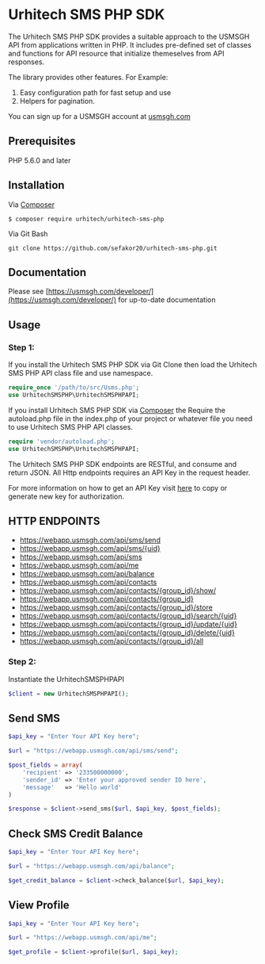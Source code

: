 # Urhitech SMS PHP SDK

The Urhitech SMS PHP SDK provides a suitable approach to the USMSGH API from applications written in PHP. It includes pre-defined set of classes and functions for API resource that initialize themeselves from  API responses.

The library provides other features. For Example:
1. Easy configuration path for fast setup and use
2. Helpers for pagination.

You can sign up for a USMSGH account at [usmsgh.com](https://www.usmsgh.com)

## Prerequisites
PHP 5.6.0  and later

## Installation
Via [Composer](http://getcomposer.org/)
```
$ composer require urhitech/urhitech-sms-php
```

Via Git Bash
```
git clone https://github.com/sefakor20/urhitech-sms-php.git
```

## Documentation
Please see [https://usmsgh.com/developer/](https://usmsgh.com/developer/) for up-to-date documentation

## Usage

### Step 1:
If you install the Urhitech SMS PHP SDK via Git Clone then load the Urhitech SMS PHP API class file and use namespace.

```php
require_once '/path/to/src/Usms.php';
use UrhitechSMSPHP\UrhitechSMSPHPAPI;
```

If you install Urhitech SMS PHP SDK via [Composer](http://getcomposer.org/) the Require the autoload.php file in the index.php of your project or whatever file you need to use Urhitech SMS PHP API classes.

```php
require 'vendor/autoload.php';
use UrhitechSMSPHP\UrhitechSMSPHPAPI;
```

The Urhitech SMS PHP SDK endpoints are RESTful, and consume and return JSON. All Http endpoints requires an API Key in the request header.

For more information on how to get an API Key visit [here](https://webapp.usmsgh.com/developers) to copy or generate new key for authorization. 

## HTTP ENDPOINTS
* https://webapp.usmsgh.com/api/sms/send
* https://webapp.usmsgh.com/api/sms/{uid}
* https://webapp.usmsgh.com/api/sms
* https://webapp.usmsgh.com/api/me
* https://webapp.usmsgh.com/api/balance
* https://webapp.usmsgh.com/api/contacts
* https://webapp.usmsgh.com/api/contacts/{group_id}/show/
* https://webapp.usmsgh.com/api/contacts/{group_id}
* https://webapp.usmsgh.com/api/contacts/{group_id}/store
* https://webapp.usmsgh.com/api/contacts/{group_id}/search/{uid}
* https://webapp.usmsgh.com/api/contacts/{group_id}/update/{uid}
* https://webapp.usmsgh.com/api/contacts/{group_id}/delete/{uid}
* https://webapp.usmsgh.com/api/contacts/{group_id}/all


### Step 2:
Instantiate the UrhitechSMSPHPAPI
```php
$client = new UrhitechSMSPHPAPI();
```

## Send SMS
```php
$api_key = "Enter Your API Key here";

$url = "https://webapp.usmsgh.com/api/sms/send";

$post_fields = array(
    'recipient' => '233500000000',
    'sender_id' => 'Enter your approved sender ID here',
    'message'   => 'Hello world'
)

$response = $client->send_sms($url, $api_key, $post_fields);
```


## Check SMS Credit Balance
```php
$api_key = "Enter Your API Key here";

$url = "https://webapp.usmsgh.com/api/balance";

$get_credit_balance = $client->check_balance($url, $api_key);
```


## View Profile
```php
$api_key = "Enter Your API Key here";

$url = "https://webapp.usmsgh.com/api/me";

$get_profile = $client->profile($url, $api_key);
```